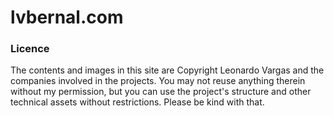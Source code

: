 # lvbernal.com

### Licence

The contents and images in this site are Copyright Leonardo Vargas and the companies involved in the projects. You may not reuse anything therein without my permission, but you can use the project's structure and other technical assets without restrictions. Please be kind with that.
